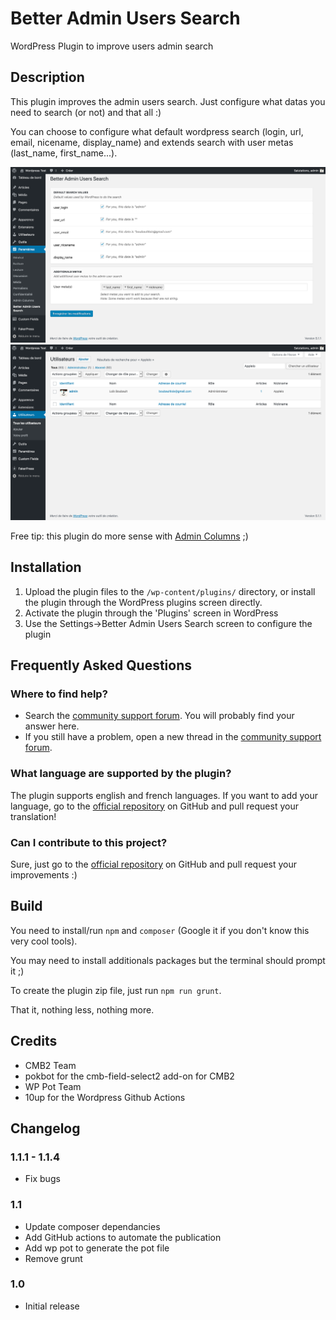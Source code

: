# Better Admin Users Search

WordPress Plugin to improve users admin search

## Description

This plugin improves the admin users search. Just configure what datas you need to search (or not) and that all :)

You can choose to configure what default wordpress search (login, url, email, nicename, display_name) and extends search with user metas (last_name, first_name...).

<p align="center">
  <img src="https://github.com/Applelo/Better-Admin-Users-Search/blob/master/.wordpress-org/screenshot-1.png?raw=true" width="750" title="The Better Admin Users Search settings screen">
  <img src="https://github.com/Applelo/Better-Admin-Users-Search/blob/master/.wordpress-org/screenshot-2.png?raw=true" width="750" alt="The result with Better Admin Users Search activated">
</p>

Free tip: this plugin do more sense with [Admin Columns](https://wordpress.org/plugins/codepress-admin-columns/) ;)

## Installation

1. Upload the plugin files to the `/wp-content/plugins/` directory, or install the plugin through the WordPress plugins screen directly.
2. Activate the plugin through the 'Plugins' screen in WordPress
3. Use the Settings->Better Admin Users Search screen to configure the plugin

## Frequently Asked Questions

### Where to find help?

-   Search the [community support forum](https://wordpress.org/search/). You will probably find your answer here.
-   If you still have a problem, open a new thread in the [community support forum](http://wordpress.org/support/plugin/better-admin-users-search).

### What language are supported by the plugin?

The plugin supports english and french languages. If you want to add your language, go to the [official repository](https://github.com/Applelo/Better-Admin-Users-Search) on GitHub and pull request your translation!

### Can I contribute to this project?

Sure, just go to the [official repository](https://github.com/Applelo/Better-Admin-Users-Search) on GitHub and pull request your improvements :)

## Build

You need to install/run `npm` and `composer` (Google it if you don't know this very cool tools).

You may need to install additionals packages but the terminal should prompt it ;)

To create the plugin zip file, just run `npm run grunt`.

That it, nothing less, nothing more.

## Credits

-   CMB2 Team
-   pokbot for the cmb-field-select2 add-on for CMB2
-   WP Pot Team
-   10up for the Wordpress Github Actions

## Changelog

### 1.1.1 - 1.1.4

-   Fix bugs

### 1.1

-   Update composer dependancies
-   Add GitHub actions to automate the publication
-   Add wp pot to generate the pot file
-   Remove grunt

### 1.0

-   Initial release
